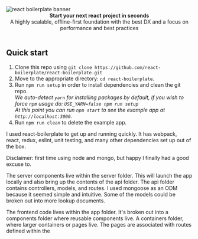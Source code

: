 <img src="https://raw.githubusercontent.com/react-boilerplate/react-boilerplate-brand/master/assets/banner-metal-optimized.jpg" alt="react boilerplate banner" align="center" />

<br />

<div align="center"><strong>Start your next react project in seconds</strong></div>
<div align="center">A highly scalable, offline-first foundation with the best DX and a focus on performance and best practices</div>

<br />

## Quick start

1. Clone this repo using `git clone https://github.com/react-boilerplate/react-boilerplate.git`
2. Move to the appropriate directory: `cd react-boilerplate`.<br />
3. Run `npm run setup` in order to install dependencies and clean the git repo.<br />
   *We auto-detect `yarn` for installing packages by default, if you wish to force `npm` usage do: `USE_YARN=false npm run setup`*<br />
   *At this point you can run `npm start` to see the example app at `http://localhost:3000`.*
4. Run `npm run clean` to delete the example app.

I used react-boilerplate to get up and running quickly. It has webpack, react, redux, eslint, unit testing, and many other dependencies set up out of the box.

Disclaimer: first time using node and mongo, but happy I finally had a good excuse to.

The server components live within the server folder. This will launch the app locally and also 
bring up the contents of the api folder. The api folder contains controllers, models, and routes.
I used mongoose as an ODM because it seemed simple and intuitive. Some of the models could be
broken out into more lookup documents.

The frontend code lives within the app folder. It's broken out into a components folder where reusable components live.
A containers folder, where larger containers or pages live. The pages are associated with routes defined within the 
